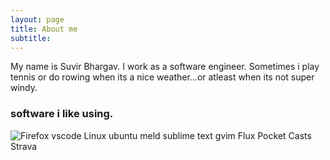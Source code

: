 ```yaml
---
layout: page
title: About me
subtitle:
---
```


My name is Suvir Bhargav. I work as a software engineer. Sometimes i play tennis or do rowing when its a nice weather...or atleast when its not super windy.

### software i like using.

![Firefox]("/img/Firefox-icon.png")
vscode
Linux
ubuntu
meld
sublime text
gvim
Flux
Pocket Casts
Strava
